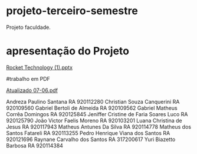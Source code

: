 # projeto-terceiro-semestre
 Projeto faculdade.
# apresentação do Projeto

[Rocket Technology (1).pptx](https://github.com/jenifferluco/projeto-terceiro-semestre/files/6627311/Rocket.Technology.1.pptx)

#trabalho em PDF
 
[Atualizado 07-06.pdf](https://github.com/jenifferluco/projeto-terceiro-semestre/files/6612659/Atualizado.07-06.pdf)

Andreza Paulino Santana	RA 920112280
Christian Souza Canquerini	RA 920109560
Gabriel Bertoli de Almeida	RA 920109562
Gabriel Matheus Corrêa Domingos	RA 920125845
Jeniffer Cristine de Faria Soares Luco	RA 920125790
João Victor Faelis Moreno	RA 920103201
Luana Christina de Jesus	RA 920117943
Matheus Antunes Da Silva	RA 920114778
Matheus dos Santos Fatareli	RA 920113255
Pedro Henrique Viana dos Santos	RA 920121696
Raynane Carvalho dos Santos	RA 317200617
Yuri Biazetto Barbosa	RA 920114384

